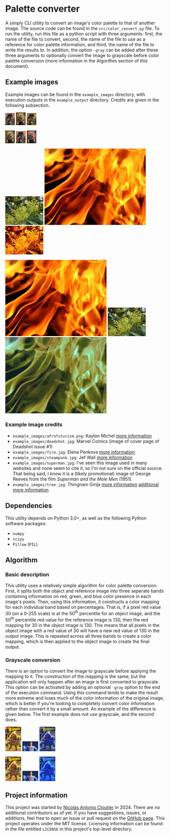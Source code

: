 # Palette converter

A simply CLI utility to convert an image's color palette to that of another image. The source code can be found in the `src/color_convert.py` file. To run the utility, run this file as a python script with three arguments: first, the name of the file to convert, second, the name of the file to use as a reference for color palette information, and third, the name of the file to write the results to. In addition, the option `-gray` can be added after these three arguments to optionally convert the image to grayscale before color palette conversion (more information in the Algorithm section of this document).

## Example images
Example images can be found in the `example_images` directory, with execution outputs in the `example_output` directory. Credits are given in the following subsection.

<p float="left">
  <img src="example_images/afrofuturism.png" width="30" />
  <img src="example_images/steampunk.jpg" width="30" /> 
  <img src="example_output/afrofuturism-steampunk.jpg" width="30" />
</p>

<p float="left">
  <img src="example_images/steampunk.jpg" width="30" />
  <img src="example_images/afrofuturism.png" width="30" /> 
  <img src="example_output/steampunk-afrofuturism.jpg" width="30" />
</p>

![Tree image](example_images/tree.jpg) ![Fire image](example_images/fire.jpg) ![Tree converted to fire color palette](example_output/tree-fire.jpg)

![Fire image](example_images/fire.jpg) ![Tree image](example_images/tree.jpg) ![Fire converted to tree color palette](example_output/fire-tree.jpg)

### Example image credits
- `example_images/afrofuturism.png`: Kaylan Michel [more information](https://mossandfog.com/beautifully-vibrant-afrofuturism-collages/)
- `example_images/deadshot.jpg`: Marvel Comics (image of cover page of Deadshot issue #1)
- `example_images/fire.jpg`: Elena Penkova [more information](https://www.flickr.com/photos/126710094@N04/16767529578)
- `example_images/steampunk.jpg`: Jef Wall [more information](https://zephyrchef.artstation.com/projects/LQ4vl)
- `example_images/superman.jpg`: I've seen this image used in many websites and none seem to cite it, so I'm not sure on the official source. That being said, I know it is a (likely promotional) image of George Reeves from the film *Superman and the Mole Men* (1951).
- `example_images/tree.jpg`: Thingnam Girija [more information](https://www.flowersofindia.net/catalog/slides/Duthie's%20Bay%20Tree.html) [additional more information](https://efloraofindia.com/2022/05/23/thingnam-girija-best-flora-photograph-to-celebrate-15-years-of-completion-of-efloraofindia-on-17-6-22/)

## Dependencies
This utility depends on Python 3.0+, as well as the following Python software packages:
- `numpy`
- `scipy`
- `Pillow` (`PIL`)

## Algorithm

### Basic description
This utility uses a relatively simple algorithm for color palette conversion. First, it splits both the object and reference image into three seperate bands containing information on red, green, and blue color presence in each image's pixels. Then, using this information, it constructs a color mapping for each individual band based on percentages. That is, if a pixel red value 30 (on a 0-255 scale) is at the 50<sup>th</sup> percentile for an object image, and the 50<sup>th</sup> percentile red value for the reference image is 130, then the red mapping for 30 in the object image is 130. This means that all pixels in the object image with a red value of 30 will have a new red value of 130 in the output image. This is repeated across all three bands to create a color mapping, which is then applied to the object image to create the final output.

### Grayscale conversion
There is an option to convert the image to grayscale before applying the mapping to it. The construction of the mapping is the same, but the application will only happen after an image is first converted to grayscale. This option can be activated by adding an optional `-gray` option to the end of the execution command. Using this command tends to make the result more extreme and loses much of the color information of the original image, which is better if you're looking to completely convert color information rather than convert it by a small amount. An example of the difference is given below. The first example does not use grayscale, and the second does.

<p float="left">
  <img src="example_images/deadshot.jpg" width="50" />
  <img src="example_images/superman.jpg" width="50" /> 
  <img src="example_output/deadshot-superman.jpg" width="50" />
</p>

<p float="left">
  <img src="example_images/deadshot.jpg" width="50" />
  <img src="example_images/superman.jpg" width="50" /> 
  <img src="example_output/deadshot-superman-gray.jpg" width="50" />
</p>

## Project information
This project was started by [Nicolas Antonio Cloutier](mailto:nicocloutier1@gmail.com) in 2024. There are no additional contributors as of yet. If you have suggestions, issues, or additions, feel free to open an issue or pull request on the [GitHub page](https://github.com/NicoACloutier/arxiv_ret). This project operates under the MIT license. Licensing information can be found in the file entitled `LICENSE` in this project's top-level directory.